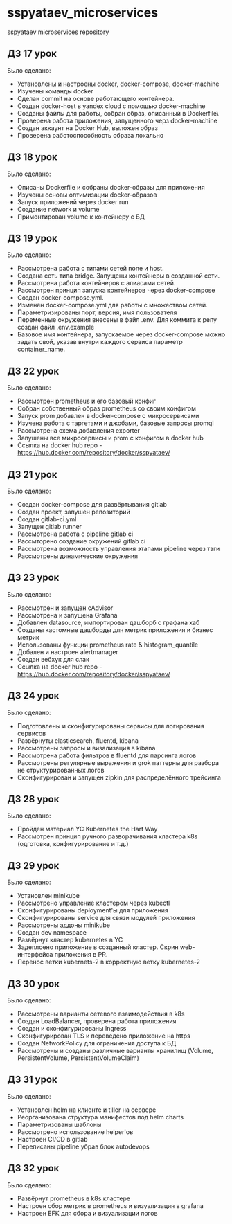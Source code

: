 # sspyataev_microservices
sspyataev microservices repository


## ДЗ 17 урок
Было сделано:
* Установлены и настроены docker, docker-compose, docker-machine
* Изучены команды docker
* Сделан commit на основе работающего контейнера.
* Создан docker-host в yandex cloud с помощью docker-machine
* Созданы файлы для работы, собран образ, описанный в Dockerfile\
* Проверена работа приложения, запущенного черз docker-machine
* Создан аккаунт на Docker Hub, выложен образ
* Проверена работоспособность образа локально

## ДЗ 18 урок
Было сделано:
* Описаны Dockerfile и собраны docker-образы для приложения
* Изучены основы оптимизации docker-образов
* Запуск приложений через docker run
* Создание network и volume
* Примонтирован volume к контейнеру с БД

## ДЗ 19 урок
Было сделано:
* Рассмотрена работа с типами сетей none и host.
* Создана сеть типа bridge. Запущены контейнеры в созданной сети.
* Рассмотрена работа контейнеров с алиасами сетей.
* Рассмотрен принцип запуска контейнеров через docker-compose
* Создан docker-compose.yml.
* Изменён docker-compose.yml для работы с множеством сетей.
* Параметризированы порт, версия, имя пользователя
* Переменные окружения внесены в файл .env. Для коммита к репу создан файл .env.example
* Базовое имя контейнера, запускаемое через docker-compose можно задать свой, указав внутри каждого сервиса параметр container_name.

## ДЗ 22 урок
Было сделано:
* Рассмотрен prometheus и его базовый конфиг
* Собран собственный образ prometheus со своим конфигом
* Запуск prom добавлен в docker-compose с микросервисами
* Изучена работа с таргетами и джобами, базовые запросы promql
* Рассмотрена схема добавления exporter
* Запушены все микросервисы и prom с конфигом в docker hub
* Ссылка на docker hub repo - https://hub.docker.com/repository/docker/sspyataev/

## ДЗ 21 урок
Было сделано:
* Создан docker-compose для развёртывания gitlab
* Создан проект, запушен репозиторий
* Создан gitlab-ci.yml
* Запущен gitlab runner
* Рассмотрена работа с pipeline gitlab ci
* Рассмторено создание окружений gitlab ci
* Рассмотрена возможность управления этапами pipeline через тэги
* Рассмотрены динамические окружения

## ДЗ 23 урок
Было сделано:
* Рассмотрен и запущен cAdvisor
* Рассмотрена и запущена Grafana
* Добавлен datasource, импортирован дашборб с графана хаб
* Созданы кастомные дашборды для метрик приложения и бизнес метрик
* Использованы функции prometheus rate & histogram_quantile
* Добален и настроен alertmanager
* Создан вебхук для слак
* Ссылка на docker hub repo - https://hub.docker.com/repository/docker/sspyataev/

## ДЗ 24 урок
Было сделано:
* Подготовлены и сконфигурированы сервисы для логирования сервисов
* Развёрнуты elasticsearch, fluentd, kibana
* Рассмотрены запросы и визализация в kibana
* Рассмотрена работа фильтров в fluentd для парсинга логов
* Рассмотрены регулярные выражения и grok паттерны для разбора не структурированных логов
* Сконфигурирован и запущен zipkin для распределённого трейсинга

## ДЗ 28 урок
Было сделано:
* Пройден материал YC Kubernetes the Hart Way
* Рассмотрен принцип ручного разворачивания кластера k8s (одготовка, конфигурирование и т.д.)

## ДЗ 29 урок
Было сделано:
* Установлен minikube
* Рассмотрено управление кластером через kubectl
* Сконфигурированы deployment'ы для приложения
* Сконфигурированы service для связи модулей приложения
* Рассмотрены аддоны minikube
* Создан dev namespace
* Развёрнут кластер kubernetes в YC
* Задеплоено приложение в созданный кластер. Скрин web-интерфейса приложения в PR.
* Перенос ветки kubernets-2 в корректную ветку kubernetes-2


## ДЗ 30 урок
Было сделано:
* Рассмотрены варианты сетевого взаимодействия в k8s
* Создан LoadBalancer, проверена работа приложения
* Создан и сконфигурированы Ingress
* Сконфигурирован TLS и переведено приложение на https
* Создан NetworkPolicy для ограничения доступа к БД
* Рассмотрены и созданы различные варианты хранилищ (Volume, PersistentVolume, PersistentVolumeClaim)

## ДЗ 31 урок
Было сделано:
* Установлен helm на клиенте и tiller на сервере
* Реорганизована структура манифестов под helm charts
* Параметризованы шаблоны
* Рассмотрено использование helper'ов
* Настроен CI/CD в gitlab
* Переписаны pipeline убрав блок autodevops

## ДЗ 32 урок
Было сделано:
* Развёрнут prometheus в k8s кластере
* Настроен сбор метрик в prometheus и визуализация в grafana
* Настроен EFK для сбора и визуализации логов

